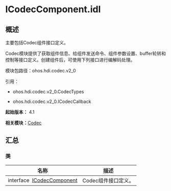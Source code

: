 # ICodecComponent.idl


## 概述

主要包括Codec组件接口定义。

Codec模块提供了获取组件信息、给组件发送命令、组件参数设置、buffer轮转和控制等接口定义。创建组件后，可使用下列接口进行编解码处理。

模块包路径：ohos.hdi.codec.v2_0

引用：

- ohos.hdi.codec.v2_0.CodecTypes

- ohos.hdi.codec.v2_0.ICodecCallback

**起始版本：** 4.1

**相关模块：**[Codec](_codec_v20.md)


## 汇总


### 类

| 名称 | 描述 | 
| -------- | -------- |
| interface&nbsp;&nbsp;[ICodecComponent](interface_i_codec_component_v20.md) | Codec组件接口定义。  | 
